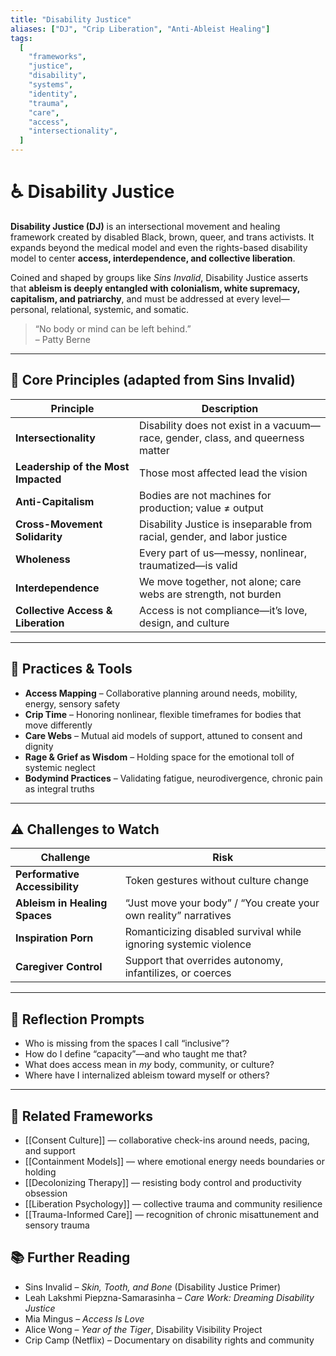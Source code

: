 ```yaml
---
title: "Disability Justice"
aliases: ["DJ", "Crip Liberation", "Anti-Ableist Healing"]
tags:
  [
    "frameworks",
    "justice",
    "disability",
    "systems",
    "identity",
    "trauma",
    "care",
    "access",
    "intersectionality",
  ]
---
```


<!-- @format -->

# ♿ Disability Justice

**Disability Justice (DJ)** is an intersectional movement and healing framework created by disabled Black, brown, queer, and trans activists. It expands beyond the medical model and even the rights-based disability model to center **access, interdependence, and collective liberation**.

Coined and shaped by groups like _Sins Invalid_, Disability Justice asserts that **ableism is deeply entangled with colonialism, white supremacy, capitalism, and patriarchy**, and must be addressed at every level—personal, relational, systemic, and somatic.

> “No body or mind can be left behind.”  
> – Patty Berne

---

## 🧠 Core Principles (adapted from Sins Invalid)

| Principle                           | Description                                                                     |
| ----------------------------------- | ------------------------------------------------------------------------------- |
| **Intersectionality**               | Disability does not exist in a vacuum—race, gender, class, and queerness matter |
| **Leadership of the Most Impacted** | Those most affected lead the vision                                             |
| **Anti-Capitalism**                 | Bodies are not machines for production; value ≠ output                          |
| **Cross-Movement Solidarity**       | Disability Justice is inseparable from racial, gender, and labor justice        |
| **Wholeness**                       | Every part of us—messy, nonlinear, traumatized—is valid                         |
| **Interdependence**                 | We move together, not alone; care webs are strength, not burden                 |
| **Collective Access & Liberation**  | Access is not compliance—it’s love, design, and culture                         |

---

## 🔄 Practices & Tools

- **Access Mapping** – Collaborative planning around needs, mobility, energy, sensory safety
- **Crip Time** – Honoring nonlinear, flexible timeframes for bodies that move differently
- **Care Webs** – Mutual aid models of support, attuned to consent and dignity
- **Rage & Grief as Wisdom** – Holding space for the emotional toll of systemic neglect
- **Bodymind Practices** – Validating fatigue, neurodivergence, chronic pain as integral truths

---

## ⚠️ Challenges to Watch

| Challenge                      | Risk                                                             |
| ------------------------------ | ---------------------------------------------------------------- |
| **Performative Accessibility** | Token gestures without culture change                            |
| **Ableism in Healing Spaces**  | “Just move your body” / “You create your own reality” narratives |
| **Inspiration Porn**           | Romanticizing disabled survival while ignoring systemic violence |
| **Caregiver Control**          | Support that overrides autonomy, infantilizes, or coerces        |

---

## 💬 Reflection Prompts

- Who is missing from the spaces I call “inclusive”?
- How do I define “capacity”—and who taught me that?
- What does access mean in _my_ body, community, or culture?
- Where have I internalized ableism toward myself or others?

---

## 🔗 Related Frameworks

- [[Consent Culture]] — collaborative check-ins around needs, pacing, and support
- [[Containment Models]] — where emotional energy needs boundaries or holding
- [[Decolonizing Therapy]] — resisting body control and productivity obsession
- [[Liberation Psychology]] — collective trauma and community resilience
- [[Trauma-Informed Care]] — recognition of chronic misattunement and sensory trauma

## 📚 Further Reading

- Sins Invalid – _Skin, Tooth, and Bone_ (Disability Justice Primer)
- Leah Lakshmi Piepzna-Samarasinha – _Care Work: Dreaming Disability Justice_
- Mia Mingus – _Access Is Love_
- Alice Wong – _Year of the Tiger_, Disability Visibility Project
- Crip Camp (Netflix) – Documentary on disability rights and community
